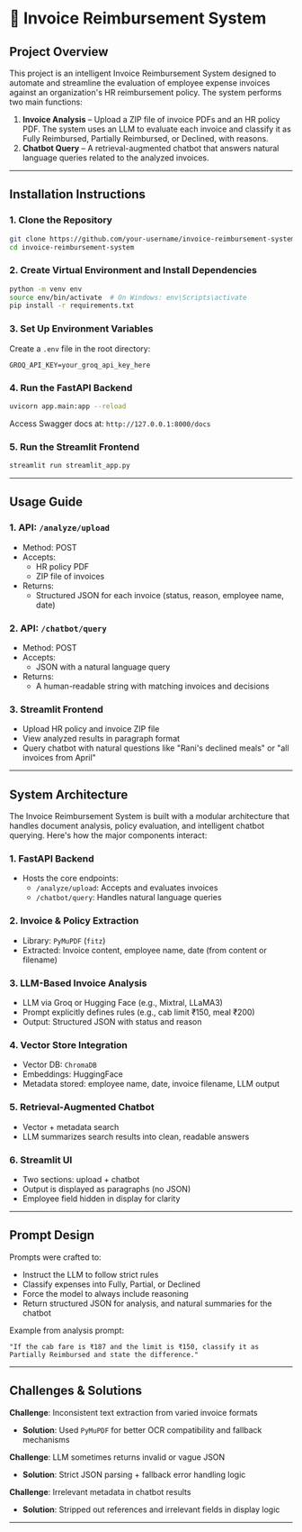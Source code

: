 # 📄 Invoice Reimbursement System

## Project Overview

This project is an intelligent Invoice Reimbursement System designed to automate and streamline the evaluation of employee expense invoices against an organization's HR reimbursement policy. The system performs two main functions:

1. **Invoice Analysis** – Upload a ZIP file of invoice PDFs and an HR policy PDF. The system uses an LLM to evaluate each invoice and classify it as Fully Reimbursed, Partially Reimbursed, or Declined, with reasons.
2. **Chatbot Query** – A retrieval-augmented chatbot that answers natural language queries related to the analyzed invoices.

---

## Installation Instructions

### 1. Clone the Repository
```bash
git clone https://github.com/your-username/invoice-reimbursement-system.git
cd invoice-reimbursement-system
```

### 2. Create Virtual Environment and Install Dependencies
```bash
python -m venv env
source env/bin/activate  # On Windows: env\Scripts\activate
pip install -r requirements.txt
```

### 3. Set Up Environment Variables
Create a `.env` file in the root directory:
```env
GROQ_API_KEY=your_groq_api_key_here
```

### 4. Run the FastAPI Backend
```bash
uvicorn app.main:app --reload
```
Access Swagger docs at: `http://127.0.0.1:8000/docs`

### 5. Run the Streamlit Frontend
```bash
streamlit run streamlit_app.py
```

---

## Usage Guide

### 1. API: `/analyze/upload`
- Method: POST
- Accepts:
  - HR policy PDF
  - ZIP file of invoices
- Returns:
  - Structured JSON for each invoice (status, reason, employee name, date)

### 2. API: `/chatbot/query`
- Method: POST
- Accepts:
  - JSON with a natural language query
- Returns:
  - A human-readable string with matching invoices and decisions

### 3. Streamlit Frontend
- Upload HR policy and invoice ZIP file
- View analyzed results in paragraph format
- Query chatbot with natural questions like "Rani's declined meals" or "all invoices from April"

---

## System Architecture

The Invoice Reimbursement System is built with a modular architecture that handles document analysis, policy evaluation, and intelligent chatbot querying. Here's how the major components interact:

### 1. FastAPI Backend
- Hosts the core endpoints:
  - `/analyze/upload`: Accepts and evaluates invoices
  - `/chatbot/query`: Handles natural language queries

### 2. Invoice & Policy Extraction
- Library: `PyMuPDF` (`fitz`)
- Extracted: Invoice content, employee name, date (from content or filename)

### 3. LLM-Based Invoice Analysis
- LLM via Groq or Hugging Face (e.g., Mixtral, LLaMA3)
- Prompt explicitly defines rules (e.g., cab limit ₹150, meal ₹200)
- Output: Structured JSON with status and reason

### 4. Vector Store Integration
- Vector DB: `ChromaDB`
- Embeddings: HuggingFace
- Metadata stored: employee name, date, invoice filename, LLM output

### 5. Retrieval-Augmented Chatbot
- Vector + metadata search
- LLM summarizes search results into clean, readable answers

### 6. Streamlit UI
- Two sections: upload + chatbot
- Output is displayed as paragraphs (no JSON)
- Employee field hidden in display for clarity

---

## Prompt Design

Prompts were crafted to:
- Instruct the LLM to follow strict rules
- Classify expenses into Fully, Partial, or Declined
- Force the model to always include reasoning
- Return structured JSON for analysis, and natural summaries for the chatbot

Example from analysis prompt:
```text
"If the cab fare is ₹187 and the limit is ₹150, classify it as Partially Reimbursed and state the difference."
```

---

## Challenges & Solutions

**Challenge**: Inconsistent text extraction from varied invoice formats
- **Solution**: Used `PyMuPDF` for better OCR compatibility and fallback mechanisms

**Challenge**: LLM sometimes returns invalid or vague JSON
- **Solution**: Strict JSON parsing + fallback error handling logic

**Challenge**: Irrelevant metadata in chatbot results
- **Solution**: Stripped out references and irrelevant fields in display logic

---


